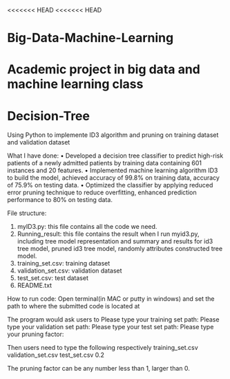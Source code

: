 <<<<<<< HEAD
<<<<<<< HEAD
# Big-Data-Machine-Learning
Academic project in big data and machine learning class
=======
# Decision-Tree
Using Python to implemente ID3 algorithm and pruning on training dataset and validation dataset

What I have done:
•	Developed a decision tree classifier to predict high-risk patients of a newly admitted patients by training data containing 601 instances and 20 features.
•	Implemented machine learning algorithm ID3 to build the model, achieved accuracy of 99.8% on training data, accuracy of 75.9% on testing data.
•	Optimized the classifier by applying reduced error pruning technique to reduce overfitting, enhanced prediction performance to 80% on testing data.


File structure:
1. myID3.py: this file contains all the code we need.
2. Running_result: this file contains the result when I run myid3.py, including tree model representation and summary and results for id3 tree model, pruned id3 tree model, randomly attributes constructed tree model.
3. training_set.csv: training dataset
4. validation_set.csv: validation dataset
5. test_set.csv: test dataset
6. README.txt

How to run code:
Open terminal(in MAC or putty in windows) and set the path to where the submitted code is located at

The program would ask users to 
Please type your training set path: 
Please type your validation set path: 
Please type your test set path: 
Please type your pruning factor: 

Then users need to type the following respectively
training_set.csv
validation_set.csv
test_set.csv
0.2

The pruning factor can be any number less than 1, larger than 0.
